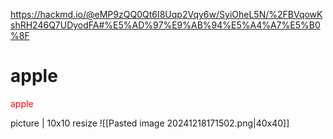 https://hackmd.io/@eMP9zQQ0Qt6I8Uqp2Vqy6w/SyiOheL5N/%2FBVqowKshRH246Q7UDyodFA#%E5%AD%97%E9%AB%94%E5%A4%A7%E5%B0%8F

# apple

<font color="red">apple</font>

picture | 10x10  resize
![[Pasted image 20241218171502.png|40x40]] 

